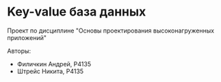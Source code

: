 # Key-value база данных

Проект по дисциплине "Основы проектирования высоконагруженных приложений"

Авторы:
- Филичкин Андрей, P4135
- Штрейс Никита, P4135